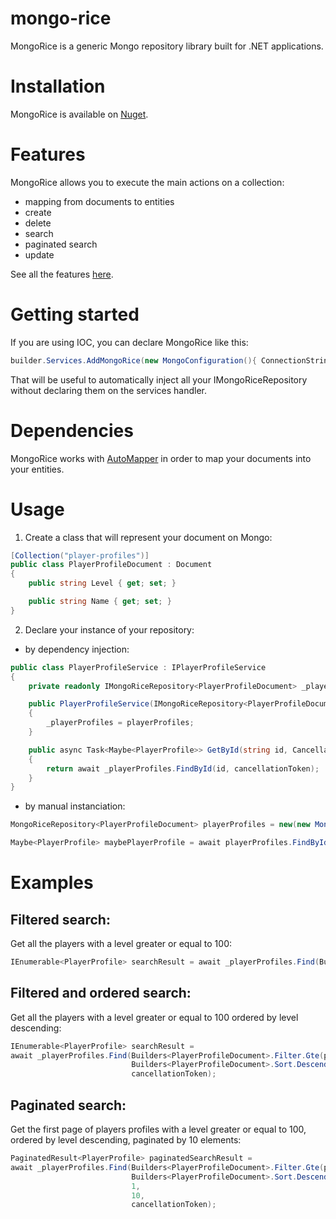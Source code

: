 
# mongo-rice

MongoRice is a generic Mongo repository library built for .NET applications.

# Installation

MongoRice is available on [Nuget](https://www.nuget.org/packages/MongoRice).

# Features

MongoRice allows you to execute the main actions on a collection:

- mapping from documents to entities
- create
- delete
- search
- paginated search
- update

See all the features [here](src/MongoRice/Repositories/IMongoRiceRepository.cs).

# Getting started

If you are using IOC, you can declare MongoRice like this:

```C#
builder.Services.AddMongoRice(new MongoConfiguration(){ ConnectionString = "myConnectionString", Database = "myDatabase" });
```
That will be useful to automatically inject all your IMongoRiceRepository without declaring them on the services handler.

# Dependencies

MongoRice works with [AutoMapper](https://github.com/AutoMapper/AutoMapper) in order to map your documents into your entities.

# Usage

1. Create a class that will represent your document on Mongo:

```C#
[Collection("player-profiles")]
public class PlayerProfileDocument : Document
{
    public string Level { get; set; }

    public string Name { get; set; }
}
```

2. Declare your instance of your repository:

- by dependency injection:

```C#
public class PlayerProfileService : IPlayerProfileService
{
    private readonly IMongoRiceRepository<PlayerProfileDocument> _playerProfiles;

    public PlayerProfileService(IMongoRiceRepository<PlayerProfileDocument> playerProfiles)
    {
        _playerProfiles = playerProfiles;
    }

    public async Task<Maybe<PlayerProfile>> GetById(string id, CancellationToken cancellationToken = default)
    {
        return await _playerProfiles.FindById(id, cancellationToken);
    }
}
```

 - by manual instanciation:

```C#
MongoRiceRepository<PlayerProfileDocument> playerProfiles = new(new MongoConfiguration("myConnectionString", "myDatabase", _mapper));

Maybe<PlayerProfile> maybePlayerProfile = await playerProfiles.FindById("62779e4718dd7e243339b187");
```

# Examples

## Filtered search:

Get all the players with a level greater or equal to 100:

```C#
IEnumerable<PlayerProfile> searchResult = await _playerProfiles.Find(Builders<PlayerProfileDocument>.Filter.Gte(profile => profile.Level, 100), cancellationToken);
```

## Filtered and ordered search:

Get all the players with a level greater or equal to 100 ordered by level descending:

```C#
IEnumerable<PlayerProfile> searchResult =
await _playerProfiles.Find(Builders<PlayerProfileDocument>.Filter.Gte(profile => profile.Level, 100),
                           Builders<PlayerProfileDocument>.Sort.Descending(profile => profile.Level),
                           cancellationToken);
```

## Paginated search:

Get the first page of players profiles with a level greater or equal to 100, ordered by level descending, paginated by 10 elements:

```C#
PaginatedResult<PlayerProfile> paginatedSearchResult =
await _playerProfiles.Find(Builders<PlayerProfileDocument>.Filter.Gte(profile => profile.Level, 100),
                           Builders<PlayerProfileDocument>.Sort.Descending(profile => profile.Level),
                           1,
                           10,
                           cancellationToken);
```
